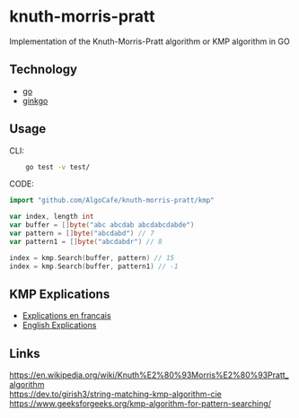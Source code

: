 # knuth-morris-pratt
Implementation of the Knuth-Morris-Pratt algorithm or KMP algorithm in GO

## Technology
* [go](https://golang.org/)
* [ginkgo](https://github.com/onsi/ginkgo)

## Usage
CLI:
```bash
    go test -v test/
```

CODE:
```go
import "github.com/AlgoCafe/knuth-morris-pratt/kmp"

var index, length int
var buffer = []byte("abc abcdab abcdabcdabde")
var pattern = []byte("abcdabd") // 7
var pattern1 = []byte("abcdabdr") // 8

index = kmp.Search(buffer, pattern) // 15
index = kmp.Search(buffer, pattern1) // -1
```

## KMP Explications
 - [Explications en francais](doc/FR-EXPLICATION.md)
 - [English Explications](doc/EN-EXPLICATION.md)

## Links
https://en.wikipedia.org/wiki/Knuth%E2%80%93Morris%E2%80%93Pratt_algorithm  
https://dev.to/girish3/string-matching-kmp-algorithm-cie  
https://www.geeksforgeeks.org/kmp-algorithm-for-pattern-searching/  
